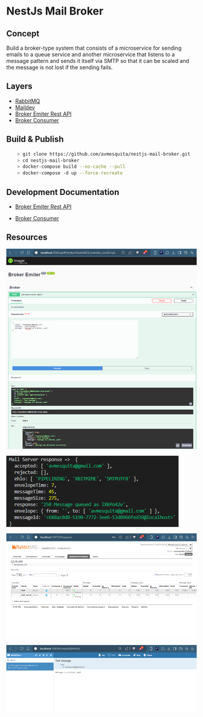 # NestJs Mail Broker


## Concept

Build a broker-type system that consists of a microservice for sending emails to a queue service and another microservice that listens to a message pattern and sends it itself via SMTP so that it can be scaled and the message is not lost if the sending fails.


## Layers

- [RabbitMQ](https://www.rabbitmq.com/)
- [Maildev](https://maildev.github.io/maildev/)
- [Broker Emiter Rest API](broker-emiter/README.md)
- [Broker Consumer](broker-consumer/README.md)


## Build & Publish

```bash
    > git clone https://github.com/avmesquita/nestjs-mail-broker.git
    > cd nestjs-mail-broker
    > docker-compose build --no-cache --pull
    > docker-compose -d up --force-recreate
```


## Development Documentation

- [Broker Emiter Rest API](broker-emiter/documentation/index.html)

- [Broker Consumer](broker-consumer/documentation/index.html)


## Resources

![Broker Emitter](assets/broker-emiter.png)

![Broker Consumer](assets/broker-consumer-console-log.png)

![RabbitMQ Queues](assets/rabbitmq-queues.png)

![Maildev Inbox](assets/maildev-delivered.png)

<!-- GitAds-Verify: RRZT9B25SJVXZ7XE99Q73DDI551VOMOQ -->

